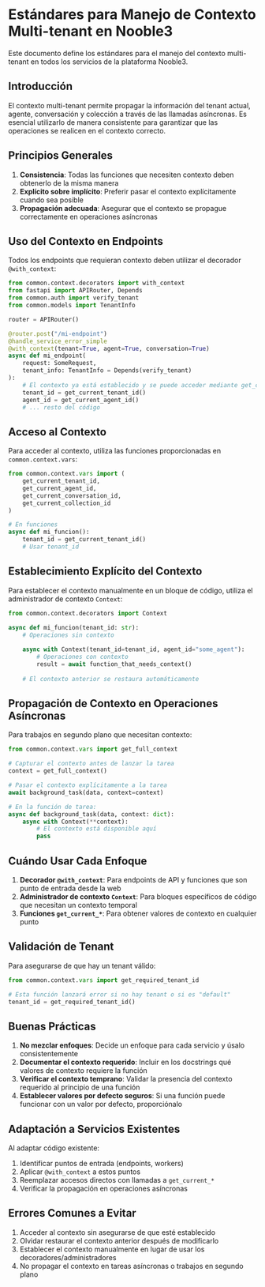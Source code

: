 # Estándares para Manejo de Contexto Multi-tenant en Nooble3

Este documento define los estándares para el manejo del contexto multi-tenant en todos los servicios de la plataforma Nooble3.

## Introducción

El contexto multi-tenant permite propagar la información del tenant actual, agente, conversación y colección a través de las llamadas asíncronas. Es esencial utilizarlo de manera consistente para garantizar que las operaciones se realicen en el contexto correcto.

## Principios Generales

1. **Consistencia**: Todas las funciones que necesiten contexto deben obtenerlo de la misma manera
2. **Explícito sobre implícito**: Preferir pasar el contexto explícitamente cuando sea posible
3. **Propagación adecuada**: Asegurar que el contexto se propague correctamente en operaciones asíncronas

## Uso del Contexto en Endpoints

Todos los endpoints que requieran contexto deben utilizar el decorador `@with_context`:

```python
from common.context.decorators import with_context
from fastapi import APIRouter, Depends
from common.auth import verify_tenant
from common.models import TenantInfo

router = APIRouter()

@router.post("/mi-endpoint")
@handle_service_error_simple
@with_context(tenant=True, agent=True, conversation=True)
async def mi_endpoint(
    request: SomeRequest,
    tenant_info: TenantInfo = Depends(verify_tenant)
):
    # El contexto ya está establecido y se puede acceder mediante get_current_*
    tenant_id = get_current_tenant_id()
    agent_id = get_current_agent_id()
    # ... resto del código
```

## Acceso al Contexto

Para acceder al contexto, utiliza las funciones proporcionadas en `common.context.vars`:

```python
from common.context.vars import (
    get_current_tenant_id,
    get_current_agent_id,
    get_current_conversation_id,
    get_current_collection_id
)

# En funciones
async def mi_funcion():
    tenant_id = get_current_tenant_id()
    # Usar tenant_id
```

## Establecimiento Explícito del Contexto

Para establecer el contexto manualmente en un bloque de código, utiliza el administrador de contexto `Context`:

```python
from common.context.decorators import Context

async def mi_funcion(tenant_id: str):
    # Operaciones sin contexto
    
    async with Context(tenant_id=tenant_id, agent_id="some_agent"):
        # Operaciones con contexto
        result = await function_that_needs_context()
    
    # El contexto anterior se restaura automáticamente
```

## Propagación de Contexto en Operaciones Asíncronas

Para trabajos en segundo plano que necesitan contexto:

```python
from common.context.vars import get_full_context

# Capturar el contexto antes de lanzar la tarea
context = get_full_context()

# Pasar el contexto explícitamente a la tarea
await background_task(data, context=context)

# En la función de tarea:
async def background_task(data, context: dict):
    async with Context(**context):
        # El contexto está disponible aquí
        pass
```

## Cuándo Usar Cada Enfoque

1. **Decorador `@with_context`**: Para endpoints de API y funciones que son punto de entrada desde la web
2. **Administrador de contexto `Context`**: Para bloques específicos de código que necesitan un contexto temporal
3. **Funciones `get_current_*`**: Para obtener valores de contexto en cualquier punto

## Validación de Tenant

Para asegurarse de que hay un tenant válido:

```python
from common.context.vars import get_required_tenant_id

# Esta función lanzará error si no hay tenant o si es "default"
tenant_id = get_required_tenant_id()
```

## Buenas Prácticas

1. **No mezclar enfoques**: Decide un enfoque para cada servicio y úsalo consistentemente
2. **Documentar el contexto requerido**: Incluir en los docstrings qué valores de contexto requiere la función
3. **Verificar el contexto temprano**: Validar la presencia del contexto requerido al principio de una función
4. **Establecer valores por defecto seguros**: Si una función puede funcionar con un valor por defecto, proporciónalo

## Adaptación a Servicios Existentes

Al adaptar código existente:

1. Identificar puntos de entrada (endpoints, workers)
2. Aplicar `@with_context` a estos puntos
3. Reemplazar accesos directos con llamadas a `get_current_*`
4. Verificar la propagación en operaciones asíncronas

## Errores Comunes a Evitar

1. Acceder al contexto sin asegurarse de que esté establecido
2. Olvidar restaurar el contexto anterior después de modificarlo
3. Establecer el contexto manualmente en lugar de usar los decoradores/administradores
4. No propagar el contexto en tareas asíncronas o trabajos en segundo plano
